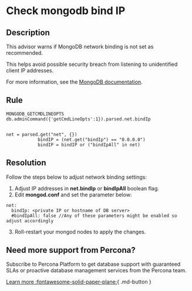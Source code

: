 # Check mongodb bind IP

## Description
This advisor warns if MongoDB network binding is not set as recommended.

This helps avoid possible security breach from listening to unidentified client IP addresses. 

For more information, see the [MongoDB documentation](https://docs.mongodb.com/manual/reference/configuration-options/#mongodb-setting-net.bindIp).


## Rule
```
MONGODB_GETCMDLINEOPTS
db.adminCommand({'getCmdLineOpts':1}).parsed.net.bindIp


net = parsed.get("net", {})
            bindIP = (net.get("bindIp") == "0.0.0.0")
            bindIP = bindIP or ("bindIpAll" in net)
```

## Resolution
Follow the steps below to adjust network binding settings:

1. Adjust IP addresses in **net.bindIp** or **bindIpAll** boolean flag.
2. Edit **mongod.conf** and set the parameter below:

```
net:
  bindIp: <private IP or hostname of DB server>
  #bindIpAll: false //Any of these parameters might be enabled so adjust accordingly
```
3. Roll-restart your mongod nodes to apply the changes.
   
## Need more support from Percona?
Subscribe to Percona Platform to get database support with guaranteed SLAs or proactive database management services from the Percona team.

[Learn more :fontawesome-solid-paper-plane:](https://per.co.na/subscribe){ .md-button }
